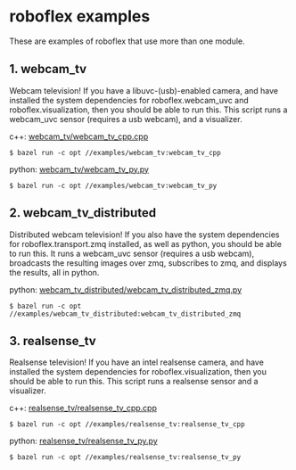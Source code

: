 # roboflex examples

These are examples of roboflex that use more than one module.

## 1. **webcam_tv**

Webcam television! If you have a libuvc-(usb)-enabled camera, and have installed the system dependencies for roboflex.webcam_uvc and roboflex.visualization, then you should be able to run this. This script runs a webcam_uvc sensor (requires a usb webcam), and a visualizer.

c++: [webcam_tv/webcam_tv_cpp.cpp](webcam_tv/webcam_tv_cpp.cpp)

    $ bazel run -c opt //examples/webcam_tv:webcam_tv_cpp

python: [webcam_tv/webcam_tv_py.py](webcam_tv/webcam_tv_py.py)

    $ bazel run -c opt //examples/webcam_tv:webcam_tv_py


## 2. **webcam_tv_distributed**

Distributed webcam television! If you also have the system dependencies for roboflex.transport.zmq installed, as well as python, you should be able to run this. It runs a webcam_uvc sensor (requires a usb webcam), broadcasts the resulting images over zmq, subscribes to zmq, and displays the results, all in python.

python: [webcam_tv_distributed/webcam_tv_distributed_zmq.py](webcam_tv_distributed/webcam_tv_distributed_zmq.py)

    $ bazel run -c opt //examples/webcam_tv_distributed:webcam_tv_distributed_zmq

<!-- .. and if you also have the system dependencies for roboflex.transport.mqtt installed, AND are running some mqtt broker at 127.0.0.1:1883 (can be changed in the code), you should be able to do this:

    $ bazel run -c opt //examples/webcam_tv_distributed:webcam_tv_distributed_mqtt -->


## 3. **realsense_tv**

Realsense television! If you have an intel realsense camera, and have installed the system dependencies for roboflex.visualization, then you should be able to run this. This script runs a realsense sensor and a visualizer.

c++: [realsense_tv/realsense_tv_cpp.cpp](realsense_tv/realsense_tv_cpp.cpp)

    $ bazel run -c opt //examples/realsense_tv:realsense_tv_cpp

python: [realsense_tv/realsense_tv_py.py](realsense_tv/realsense_tv_py.py)

    $ bazel run -c opt //examples/realsense_tv:realsense_tv_py

